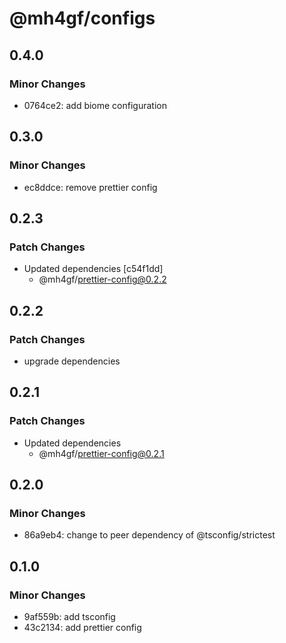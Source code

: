 # @mh4gf/configs

## 0.4.0

### Minor Changes

- 0764ce2: add biome configuration

## 0.3.0

### Minor Changes

- ec8ddce: remove prettier config

## 0.2.3

### Patch Changes

- Updated dependencies [c54f1dd]
  - @mh4gf/prettier-config@0.2.2

## 0.2.2

### Patch Changes

- upgrade dependencies

## 0.2.1

### Patch Changes

- Updated dependencies
  - @mh4gf/prettier-config@0.2.1

## 0.2.0

### Minor Changes

- 86a9eb4: change to peer dependency of @tsconfig/strictest

## 0.1.0

### Minor Changes

- 9af559b: add tsconfig
- 43c2134: add prettier config
